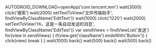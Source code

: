 AUTODROID_DOWNLOAD=openApp('com.tencent.mm')
wait(3000)
click('搜索')
wait(2000)
setTextToView('文件传输助手', findViewByClassName('EditText'))
wait(1000)
click('1220')
wait(2000)
setTextToView('Hi，这是一条自动发送的消息', findViewByClassName('EditText'))
var sendViews = findViewList('发送')
for(view in sendViews) {
  if(view.get('className').endsWith('Button')) {
    click(view)
    break
  }
}
wait(1000)
back()
wait(500)
back()
wait(500)
back()
